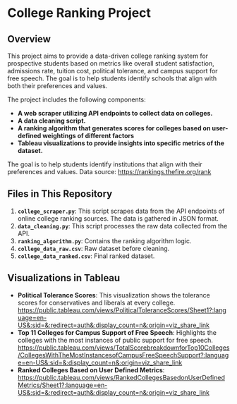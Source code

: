 # College Ranking Project

## Overview

This project aims to provide a data-driven college ranking system for prospective students based on metrics like overall student satisfaction, admissions rate, tuition cost, political tolerance, and campus support for free speech. The goal is to help students identify schools that align with both their preferences and values.

The project includes the following components:

- **A web scraper utilizing API endpoints to collect data on colleges.**
- **A data cleaning script.**
- **A ranking algorithm that generates scores for colleges based on user-defined weightings of different factors**
- **Tableau visualizations to provide insights into specific metrics of the dataset.**

The goal is to help students identify institutions that align with their preferences and values.
Data source: https://rankings.thefire.org/rank

## Files in This Repository

1. **`college_scraper.py`**: This script scrapes data from the API endpoints of online college ranking sources. The data is gathered in JSON format.
2. **`data_cleaning.py`**: This script processes the raw data collected from the API.
3. **`ranking_algorithm.py`**: Contains the ranking algorithm logic.
4. **`college_data_raw.csv`**: Raw dataset before cleaning.
5. **`college_data_ranked.csv`**: Final ranked dataset.

## Visualizations in Tableau

- **Political Tolerance Scores**: This visualization shows the tolerance scores for conservatives and liberals at every college.
https://public.tableau.com/views/PoliticalToleranceScores/Sheet1?:language=en-US&:sid=&:redirect=auth&:display_count=n&:origin=viz_share_link
- **Top 11 Colleges for Campus Support of Free Speech**: Highlights the colleges with the most instances of public support for free speech.
https://public.tableau.com/views/TotalScorebreakdownforTop10Colleges/CollegesWithTheMostInstancesofCampusFreeSpeechSupport?:language=en-US&:sid=&:display_count=n&:origin=viz_share_link 
- **Ranked Colleges Based on User Defined Metrics**:
https://public.tableau.com/views/RankedCollegesBasedonUserDefinedMetrics/Sheet1?:language=en-US&:sid=&:redirect=auth&:display_count=n&:origin=viz_share_link 

